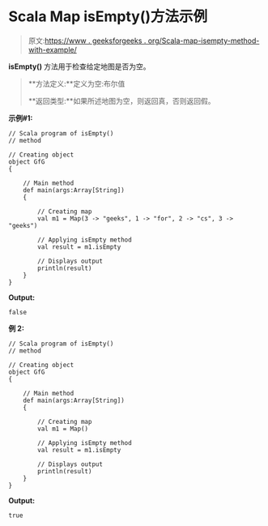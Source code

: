 # Scala Map isEmpty()方法示例

> 原文:[https://www . geeksforgeeks . org/Scala-map-isempty-method-with-example/](https://www.geeksforgeeks.org/scala-map-isempty-method-with-example/)

**isEmpty()** 方法用于检查给定地图是否为空。

> **方法定义:**定义为空:布尔值
> 
> **返回类型:**如果所述地图为空，则返回真，否则返回假。

**示例#1:**

```
// Scala program of isEmpty()
// method

// Creating object
object GfG
{ 

    // Main method
    def main(args:Array[String])
    {

        // Creating map
        val m1 = Map(3 -> "geeks", 1 -> "for", 2 -> "cs", 3 -> "geeks")

        // Applying isEmpty method 
        val result = m1.isEmpty

        // Displays output
        println(result)
    }
}
```

**Output:**

```
false

```

**例 2:**

```
// Scala program of isEmpty()
// method

// Creating object
object GfG
{ 

    // Main method
    def main(args:Array[String])
    {

        // Creating map
        val m1 = Map()

        // Applying isEmpty method 
        val result = m1.isEmpty

        // Displays output
        println(result)
    }
}
```

**Output:**

```
true

```